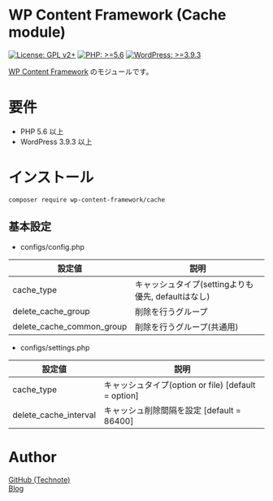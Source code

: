 # WP Content Framework (Cache module)

[![License: GPL v2+](https://img.shields.io/badge/License-GPL%20v2%2B-blue.svg)](http://www.gnu.org/licenses/gpl-2.0.html)
[![PHP: >=5.6](https://img.shields.io/badge/PHP-%3E%3D5.6-orange.svg)](http://php.net/)
[![WordPress: >=3.9.3](https://img.shields.io/badge/WordPress-%3E%3D3.9.3-brightgreen.svg)](https://wordpress.org/)

[WP Content Framework](https://github.com/wp-content-framework/core) のモジュールです。

# 要件
- PHP 5.6 以上
- WordPress 3.9.3 以上

# インストール

``` composer require wp-content-framework/cache ```  

## 基本設定
- configs/config.php  

|設定値|説明|
|---|---|
|cache_type|キャッシュタイプ(settingよりも優先, defaultはなし)|
|delete_cache_group|削除を行うグループ|
|delete_cache_common_group|削除を行うグループ(共通用)|

- configs/settings.php  

|設定値|説明|
|---|---|
|cache_type|キャッシュタイプ(option or file) \[default = option]|
|delete_cache_interval|キャッシュ削除間隔を設定 \[default = 86400]|

# Author

[GitHub (Technote)](https://github.com/technote-space)  
[Blog](https://technote.space)
